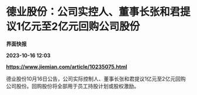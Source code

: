 # 德业股份：公司实控人、董事长张和君提议1亿元至2亿元回购公司股份
**界面快报**

**2023-10-16 12:03**

**https://www.jiemian.com/article/10235075.html**

德业股份10月16日公告，公司实际控制人、董事长张和君提议1亿元至2亿元回购公司股份。回购股份将全部用于员工持股计划或股权激励。
